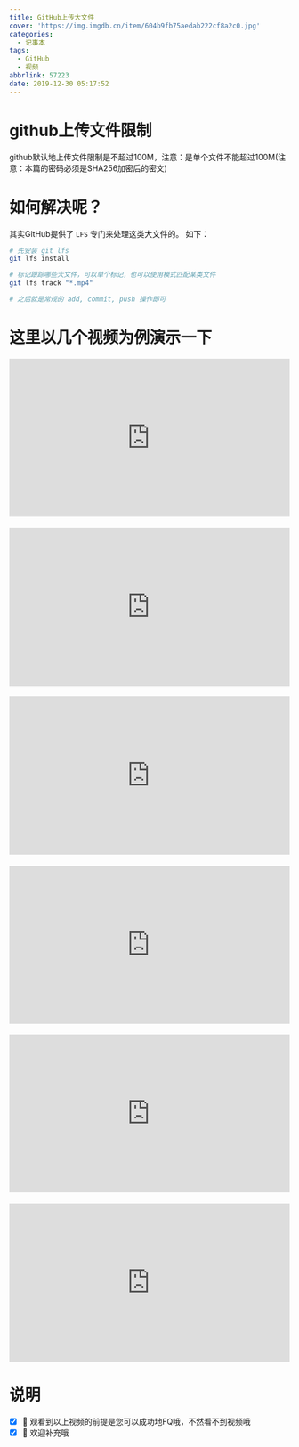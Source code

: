 ```yaml
---
title: GitHub上传大文件
cover: 'https://img.imgdb.cn/item/604b9fb75aedab222cf8a2c0.jpg'
categories:
  - 记事本
tags:
  - GitHub
  - 视频
abbrlink: 57223
date: 2019-12-30 05:17:52
---
```


# github上传文件限制
github默认地上传文件限制是不超过100M，注意：是单个文件不能超过100M(注意：本篇的密码必须是SHA256加密后的密文)

# 如何解决呢？
其实GitHub提供了 `LFS` 专门来处理这类大文件的。
如下：

```bash
# 先安装 git lfs
git lfs install

# 标记跟踪哪些大文件，可以单个标记，也可以使用模式匹配某类文件
git lfs track "*.mp4"

# 之后就是常规的 add, commit, push 操作即可
```

# 这里以几个视频为例演示一下
<div style="width:100%;height:0px;position:relative;padding-bottom:56.250%;margin-top: 20px;"><iframe src="https://streamable.com/s/58743/wcgvid" frameborder="0" width="100%" height="100%" allowfullscreen style="width:100%;height:100%;position:absolute;left:0px;top:0px;overflow:hidden;"></iframe></div>

<div style="width:100%;height:0px;position:relative;padding-bottom:56.250%;margin-top: 20px;"><iframe src="https://streamable.com/s/b5669/hfmwv" frameborder="0" width="100%" height="100%" allowfullscreen style="width:100%;height:100%;position:absolute;left:0px;top:0px;overflow:hidden;"></iframe></div>

<div style="width:100%;height:0px;position:relative;padding-bottom:56.250%;margin-top: 20px;"><iframe src="https://streamable.com/s/2rmg8/lhlzaj" frameborder="0" width="100%" height="100%" allowfullscreen style="width:100%;height:100%;position:absolute;left:0px;top:0px;overflow:hidden;"></iframe></div>

<div style="width:100%;height:0px;position:relative;padding-bottom:56.250%;margin-top: 20px;"><iframe src="https://streamable.com/s/4csf1/xjejxe" frameborder="0" width="100%" height="100%" allowfullscreen style="width:100%;height:100%;position:absolute;left:0px;top:0px;overflow:hidden;"></iframe></div>

<div style="width:100%;height:0px;position:relative;padding-bottom:56.250%;margin-top: 20px;"><iframe src="https://streamable.com/s/i9ndt/ofkxmf" frameborder="0" width="100%" height="100%" allowfullscreen style="width:100%;height:100%;position:absolute;left:0px;top:0px;overflow:hidden;"></iframe></div>

<div style="width:100%;height:0px;position:relative;padding-bottom:56.250%;margin-top: 20px;"><iframe src="https://streamable.com/s/ibw58/agdzyi" frameborder="0" width="100%" height="100%" allowfullscreen style="width:100%;height:100%;position:absolute;left:0px;top:0px;overflow:hidden;"></iframe></div>

# 说明
 - [x] 🎉 观看到以上视频的前提是您可以成功地FQ哦，不然看不到视频哦
 - [x] 🏁 欢迎补充哦

